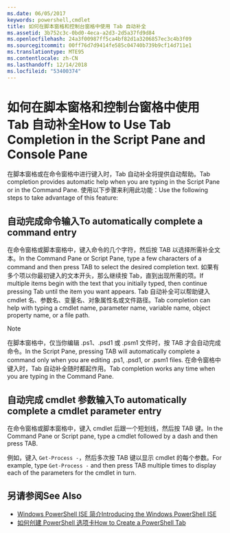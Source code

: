 ```yaml
---
ms.date: 06/05/2017
keywords: powershell,cmdlet
title: 如何在脚本窗格和控制台窗格中使用 Tab 自动补全
ms.assetid: 3b752c3c-0bd0-4eca-a2d3-2d5a37fd9d84
ms.openlocfilehash: 24a3f00987ff5ca4bf82d1a3206857ec3c4b3f09
ms.sourcegitcommit: 00ff76d7d9414fe585c04740b739b9cf14d711e1
ms.translationtype: MTE95
ms.contentlocale: zh-CN
ms.lasthandoff: 12/14/2018
ms.locfileid: "53400374"
---
```

# <a name="how-to-use-tab-completion-in-the-script-pane-and-console-pane"></a><span data-ttu-id="b1fa6-103">如何在脚本窗格和控制台窗格中使用 Tab 自动补全</span><span class="sxs-lookup"><span data-stu-id="b1fa6-103">How to Use Tab Completion in the Script Pane and Console Pane</span></span>

<span data-ttu-id="b1fa6-104">在脚本窗格或在命令窗格中进行键入时，Tab 自动补全将提供自动帮助。</span><span class="sxs-lookup"><span data-stu-id="b1fa6-104">Tab completion provides automatic help when you are typing in the Script Pane or in the Command Pane.</span></span> <span data-ttu-id="b1fa6-105">使用以下步骤来利用此功能：</span><span class="sxs-lookup"><span data-stu-id="b1fa6-105">Use the following steps to take advantage of this feature:</span></span>

## <a name="to-automatically-complete-a-command-entry"></a><span data-ttu-id="b1fa6-106">自动完成命令输入</span><span class="sxs-lookup"><span data-stu-id="b1fa6-106">To automatically complete a command entry</span></span>

<span data-ttu-id="b1fa6-107">在命令窗格或脚本窗格中，键入命令的几个字符，然后按 TAB 以选择所需补全文本。</span><span class="sxs-lookup"><span data-stu-id="b1fa6-107">In the Command Pane or Script Pane, type a few characters of a command and then press TAB to select the desired completion text.</span></span> <span data-ttu-id="b1fa6-108">如果有多个项以你最初键入的文本开头，那么继续按 Tab，直到出现所需的项。</span><span class="sxs-lookup"><span data-stu-id="b1fa6-108">If multiple items begin with the text that you initially typed, then continue pressing Tab until the item you want appears.</span></span> <span data-ttu-id="b1fa6-109">Tab 自动补全可以帮助键入 cmdlet 名、参数名、变量名、对象属性名或文件路径。</span><span class="sxs-lookup"><span data-stu-id="b1fa6-109">Tab completion can help with typing a cmdlet name, parameter name, variable name, object property name, or a file path.</span></span>

> [!NOTE]
> <span data-ttu-id="b1fa6-110">在脚本窗格中，仅当你编辑 .ps1、.psd1 或 .psm1 文件时，按 TAB 才会自动完成命令。</span><span class="sxs-lookup"><span data-stu-id="b1fa6-110">In the Script Pane, pressing TAB will automatically complete a command only when you are editing .ps1, .psd1, or .psm1 files.</span></span> <span data-ttu-id="b1fa6-111">在命令窗格中键入时，Tab 自动补全随时都起作用。</span><span class="sxs-lookup"><span data-stu-id="b1fa6-111">Tab completion works any time when you are typing in the Command Pane.</span></span>

## <a name="to-automatically-complete-a-cmdlet-parameter-entry"></a><span data-ttu-id="b1fa6-112">自动完成 cmdlet 参数输入</span><span class="sxs-lookup"><span data-stu-id="b1fa6-112">To automatically complete a cmdlet parameter entry</span></span>

<span data-ttu-id="b1fa6-113">在命令窗格或脚本窗格中，键入 cmdlet 后跟一个短划线，然后按 TAB 键。</span><span class="sxs-lookup"><span data-stu-id="b1fa6-113">In the Command Pane or Script pane, type a cmdlet followed by a dash and then press TAB.</span></span>

<span data-ttu-id="b1fa6-114">例如，键入 `Get-Process -`，然后多次按 TAB 键以显示 cmdlet 的每个参数。</span><span class="sxs-lookup"><span data-stu-id="b1fa6-114">For example, type `Get-Process -` and then press TAB multiple times to display each of the parameters for the cmdlet in turn.</span></span>

## <a name="see-also"></a><span data-ttu-id="b1fa6-115">另请参阅</span><span class="sxs-lookup"><span data-stu-id="b1fa6-115">See Also</span></span>

- [<span data-ttu-id="b1fa6-116">Windows PowerShell ISE 简介</span><span class="sxs-lookup"><span data-stu-id="b1fa6-116">Introducing the Windows PowerShell ISE</span></span>](Introducing-the-Windows-PowerShell-ISE.md)
- [<span data-ttu-id="b1fa6-117">如何创建 PowerShell 选项卡</span><span class="sxs-lookup"><span data-stu-id="b1fa6-117">How to Create a PowerShell Tab</span></span>](How-to-Create-a-PowerShell-Tab-in-Windows-PowerShell-ISE.md)
